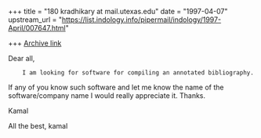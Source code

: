 +++
title = "180 kradhikary at mail.utexas.edu"
date = "1997-04-07"
upstream_url = "https://list.indology.info/pipermail/indology/1997-April/007647.html"

+++
[Archive link](https://list.indology.info/pipermail/indology/1997-April/007647.html)

Dear all,

        I am looking for software for compiling an annotated bibliography.
If any of you know such software and let me know the  name of the
software/company name I would really appreciate it.   Thanks.

Kamal

All the best,
kamal






